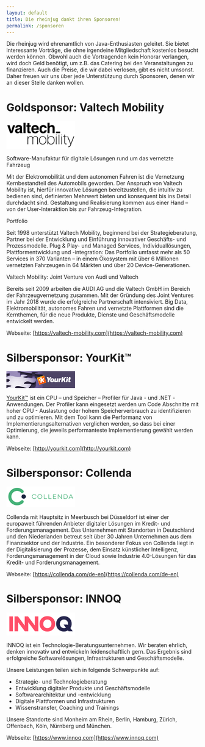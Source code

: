 ```yaml
---
layout: default
title: Die rheinjug dankt ihren Sponsoren!
permalink: /sponsoren
---
```


Die rheinjug wird ehrenamtlich von Java-Enthusiasten geleitet. Sie bietet interessante Vorträge, die ohne irgendeine Mitgliedschaft kostenlos besucht werden können. Obwohl auch die Vortragenden kein Honorar verlangen, wird doch Geld benötigt, um z.B. das Catering bei den Veranstaltungen zu finanzieren. Auch die Preise, die wir dabei verlosen, gibt es nicht umsonst. Daher freuen wir uns über jede Unterstützung durch Sponsoren, denen wir an dieser Stelle danken wollen.


# Goldsponsor: Valtech Mobility

![Goldsponsor: Valtech Mobility](files/sponsoring/valtech_mobility.png "Goldsponsor: Valtech Mobility")

Software-Manufaktur für digitale Lösungen rund um das vernetzte Fahrzeug

Mit der Elektromobilität und dem autonomen Fahren ist die Vernetzung Kernbestandteil des Automobils geworden. Der Anspruch von Valtech Mobility ist, hierfür innovative Lösungen bereitzustellen, die intuitiv zu bedienen sind, definierten Mehrwert bieten und konsequent bis ins Detail durchdacht sind. Gestaltung und Realisierung kommen aus einer Hand – von der User-Interaktion bis zur Fahrzeug-Integration.


Portfolio

Seit 1998 unterstützt Valtech Mobility, beginnend bei der Strategieberatung, Partner bei der Entwicklung und Einführung innovativer Geschäfts- und Prozessmodelle. Plug & Play- und Managed Services, Individuallösungen, Plattformentwicklung und -integration: Das Portfolio umfasst mehr als 50 Services in 370 Varianten – in einem Ökosystem mit über 6 Millionen vernetzten Fahrzeugen in 64 Märkten und über 20 Device-Generationen.


Valtech Mobility: Joint Venture von Audi und Valtech

Bereits seit 2009 arbeiten die AUDI AG und die Valtech GmbH im Bereich der Fahrzeugvernetzung zusammen. Mit der Gründung des Joint Ventures im Jahr 2018 wurde die erfolgreiche Partnerschaft intensiviert. Big Data, Elektromobilität, autonomes Fahren und vernetzte Plattformen sind die Kernthemen, für die neue Produkte, Dienste und Geschäftsmodelle entwickelt werden.

Webseite: [https://valtech-mobility.com](https://valtech-mobility.com)

# Silbersponsor: YourKit™

![Silbersponsor: YourKit](files/sponsoring/yourkit.png "Silbersponsor: YourKit")

[YourKit™](http://yourkit.com/) ist ein CPU – und Speicher – Profiler für Java - und .NET -Anwendungen. Der Profiler kann eingesetzt werden um Code Abschnitte mit hoher CPU - Auslastung oder hohem Speicherverbrauch zu identifizieren und zu optimieren. Mit dem Tool kann die Performanz von Implementierungsalternativen verglichen werden, so dass bei einer Optimierung, die jeweils performanteste Implementierung gewählt werden kann.

Webseite: [http://yourkit.com](http://yourkit.com)

# Silbersponsor: Collenda

![Silbersponsor: Collenda](files/sponsoring/collenda.png "Silbersponsor: Collenda")

Collenda mit Hauptsitz in Meerbusch bei Düsseldorf ist einer der europaweit führenden Anbieter digitaler Lösungen im Kredit- und Forderungsmanagement. Das Unternehmen mit Standorten in Deutschland und den Niederlanden betreut seit über 30 Jahren Unternehmen aus dem Finanzsektor und der Industrie. Ein besonderer Fokus von Collenda liegt in der Digitalisierung der Prozesse, dem Einsatz künstlicher Intelligenz, Forderungsmanagement in der Cloud sowie Industrie 4.0-Lösungen für das Kredit- und Forderungsmanagement.

Webseite: [https://collenda.com/de-en](https://collenda.com/de-en)

# Silbersponsor: INNOQ

![Silbersponsor: INNOQ](files/sponsoring/innoq.png "Silbersponsor: INNOQ")

INNOQ ist ein Technologie-Beratungsunternehmen. Wir beraten ehrlich, denken innovativ und entwickeln leidenschaftlich gern. Das Ergebnis sind erfolgreiche Softwarelösungen, Infrastrukturen und Geschäftsmodelle.

Unsere Leistungen teilen sich in folgende Schwerpunkte auf:

* Strategie- und Technologieberatung
* Entwicklung digitaler Produkte und Geschäftsmodelle
* Softwarearchitektur und -entwicklung
* Digitale Plattformen und Infrastrukturen
* Wissenstransfer, Coaching und Trainings

Unsere Standorte sind Monheim am Rhein, Berlin, Hamburg, Zürich, Offenbach, Köln, Nürnberg und München.

Webseite: [https://www.innoq.com](https://www.innoq.com)
